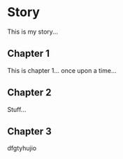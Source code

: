 # Story
This is my story...

## Chapter 1
This is chapter 1... once upon a time...

## Chapter 2 
Stuff...

## Chapter 3
dfgtyhujio
